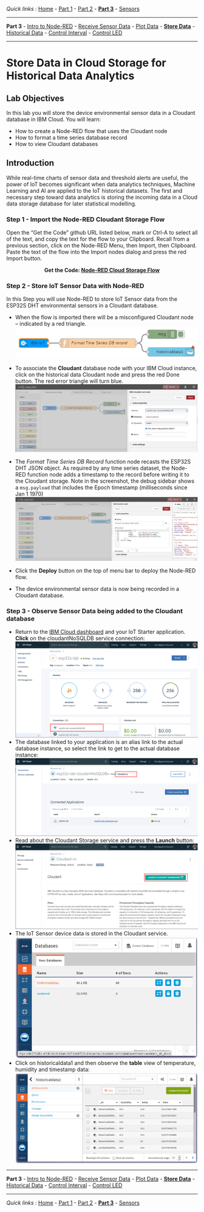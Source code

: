 *Quick links :*
[Home](/README.md) - [Part 1](../part1/README.md) - [Part 2](../part2/README.md) - [**Part 3**](../part3/README.md) - [Sensors](/en/sensors/README.md)
***
**Part 3** - [Intro to Node-RED](NODERED.md) - [Receive Sensor Data](DHTDATA.md) - [Plot Data](DASHBOARD.md) - [**Store Data**](CLOUDANT.md) - [Historical Data](HISTORY.md) - [Control Interval](INTERVAL.md) - [Control LED](DISPLAY.md)
***

# Store Data in Cloud Storage for Historical Data Analytics

## Lab Objectives

In this lab you will store the device environmental sensor data in a Cloudant database in IBM Cloud.  You will learn:

- How to create a Node-RED flow that uses the Cloudant node
- How to format a time series database record
- How to view Cloudant databases

## Introduction

While real-time charts of sensor data and threshold alerts are useful, the power of IoT becomes significant when data analytics techniques, Machine Learning and AI are applied to the IoT historical datasets.  The first and necessary step toward data analytics is storing the incoming data in a Cloud data storage database for later statistical modelling.

### Step 1 - Import the Node-RED Cloudant Storage Flow

Open the “Get the Code” github URL listed below, mark or Ctrl-A to select all of the text, and copy the text for the flow to your Clipboard. Recall from a previous section, click on the Node-RED Menu, then Import, then Clipboard. Paste the text of the flow into the Import nodes dialog and press the red Import button.

<p align="center">
  <strong>Get the Code: <a href="flows/NR-Cloudant-DHTSensorData.json">Node-RED Cloud Storage Flow</strong></a>
</p>

### Step 2 - Store IoT Sensor Data with Node-RED

In this Step you will use Node-RED to store IoT Sensor data from the ESP32S DHT environmental sensors in a Cloudant database.

- When the flow is imported there will be a misconfigured Cloudant node – indicated by a red triangle.
 ![Node-RED Cloudant Flow cropped](screenshots/Node-RED-Cloudant-flow-cropped.png)
- To associate the **Cloudant** database node with your IBM Cloud instance, click on the historical data Cloudant node and press the red Done button. The red error triangle will turn blue.
 ![Node-RED Cloudant Flow cropped](screenshots/Node-RED-Cloudant-flow.png)

- The *Format Time Series DB Record* function node recasts the ESP32S DHT JSON object. As required by any time series dataset, the Node-RED function node adds a timestamp to the record before writing it to the Cloudant storage. Note in the screenshot, the debug sidebar shows a ```msg.payload``` that includes the Epoch timestamp (milliseconds since Jan 1 1970)
 ![Node-RED Cloudant Flow cropped](screenshots/Node-RED-Cloudant-flow-timeseries.png)
- Click the **Deploy** button on the top of menu bar to deploy the Node-RED flow.
- The device environmental sensor data is now being recorded in a Cloudant database.

### Step 3 - Observe Sensor Data being added to the Cloudant database

- Return to the [IBM Cloud dashboard](https://console.bluemix.net/dashboard/apps/) and your IoT Starter application. **Click** on the cloudantNoSQLDB service connection:
 ![Cloudant NoSQL Service Connection](screenshots/CloudantNoSQLServiceConnection.png)
- The database linked to your application is an alias link to the actual database instance, so select the link to get to the actual database instance: ![Database alias link](screenshots/CloudantNoSQLServiceAlias.png)
- Read about the Cloudant Storage service and press the **Launch** button:
 ![Cloudant NoSQL Service Instance](screenshots/CloudantNoSQLServiceInstance.png)
- The IoT Sensor device data is stored in the Cloudant service.
 ![Cloudant NoSQL Databases](screenshots/CloudantNoSQLDatabases.png)
- Click on historicaldata1 and then observe the **table** view of temperature, humidity and timestamp data:
 ![Cloudant NoSQL Historian Data](screenshots/CloudantNoSQLHistorianDB.png)

***
**Part 3** - [Intro to Node-RED](NODERED.md) - [Receive Sensor Data](DHTDATA.md) - [Plot Data](DASHBOARD.md) - [**Store Data**](CLOUDANT.md) - [Historical Data](HISTORY.md) - [Control Interval](INTERVAL.md) - [Control LED](DISPLAY.md)
***
*Quick links :*
[Home](/README.md) - [Part 1](../part1/README.md) - [Part 2](../part2/README.md) - [**Part 3**](../part3/README.md) - [Sensors](/en/sensors/README.md)
